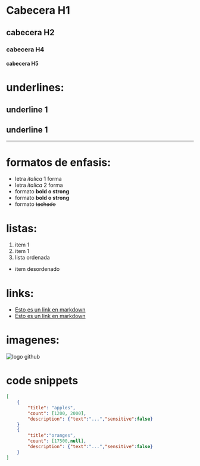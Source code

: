 # Cabecera H1
## cabecera H2
### cabecera H4
#### cabecera H5

# underlines:

underline 1
-----------

underline 1
-----------
-----------

# formatos de enfasis:
- letra *italica* 1 forma
- letra _italica_ 2 forma
- formato **bold o strong**
- formato __bold o strong__
- formato ~~tachado~~

# listas:
1. item 1
2. item 1
3. lista ordenada
- item desordenado

# links:
- [Esto es un link en markdown](http://www.google.com)
- [Esto es un link en markdown](index.html)

# imagenes:
![logo github](url_imagen)

# code snippets
```JSON
[
    {
        "title": "apples",
        "count": [1200, 2000],
        "description": {"text":"...","sensitive":false}
    }
    {
        "title":"oranges",
        "count": [17500,null],
        "description": {"text":"...","sensitive":false}
    }
]
```